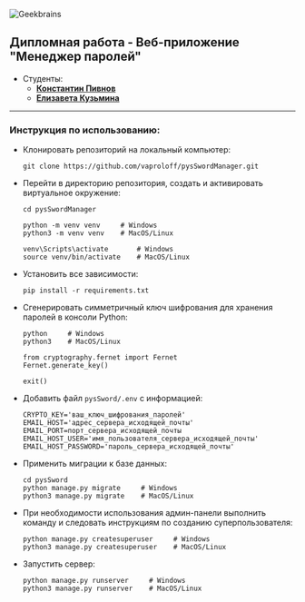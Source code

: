![Geekbrains](https://frontend-scripts.hb.bizmrg.com/unique-hf/svg/logo_gb_dark_mobile.svg)

## Дипломная работа - Веб-приложение "Менеджер паролей"

* Студенты:
    * [**Константин Пивнов**](https://gb.ru/users/ccf373b9-ace0-4a52-a857-5226eb7672cc)
    * [**Елизавета Кузьмина**](https://gb.ru/users/c1e605db-903b-4578-9426-ed6717dd0331)

---

### Инструкция по использованию:

* Клонировать репозиторий на локальный компьютер:

      git clone https://github.com/vaproloff/pysSwordManager.git

* Перейти в директорию репозитория, создать и активировать виртуальное окружение:

      cd pysSwordManager

      python -m venv venv     # Windows
      python3 -m venv venv    # MacOS/Linux

      venv\Scripts\activate       # Windows
      source venv/bin/activate    # MacOS/Linux

* Установить все зависимости:

      pip install -r requirements.txt

* Сгенерировать симметричный ключ шифрования для хранения паролей в консоли Python:

      python     # Windows
      python3    # MacOS/Linux

      from cryptography.fernet import Fernet
      Fernet.generate_key()

      exit()

* Добавить файл `pysSword/.env` c информацией:

      CRYPTO_KEY='ваш_ключ_шифрования_паролей'
      EMAIL_HOST='адрес_сервера_исходящей_почты'
      EMAIL_PORT=порт_сервера_исходящей_почты
      EMAIL_HOST_USER='имя_пользователя_сервера_исходящей_почты'
      EMAIL_HOST_PASSWORD='пароль_сервера_исходящей_почты'

* Применить миграции к базе данных:

      cd pysSword
      python manage.py migrate     # Windows
      python3 manage.py migrate    # MacOS/Linux

* При необходимости использования админ-панели выполнить команду и следовать инструкциям по созданию суперпользователя:

      python manage.py createsuperuser     # Windows
      python3 manage.py createsuperuser    # MacOS/Linux

* Запустить сервер:

      python manage.py runserver     # Windows
      python3 manage.py runserver    # MacOS/Linux